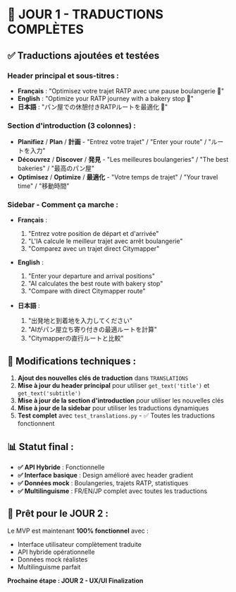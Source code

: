 # 🎉 JOUR 1 - TRADUCTIONS COMPLÈTES

## ✅ **Traductions ajoutées et testées**

### **Header principal et sous-titres :**
- **Français** : "Optimisez votre trajet RATP avec une pause boulangerie 🗼"
- **English** : "Optimize your RATP journey with a bakery stop 🗼"
- **日本語** : "パン屋での休憩付きRATPルートを最適化 🗼"

### **Section d'introduction (3 colonnes) :**
- **Planifiez** / **Plan** / **計画** - "Entrez votre trajet" / "Enter your route" / "ルートを入力"
- **Découvrez** / **Discover** / **発見** - "Les meilleures boulangeries" / "The best bakeries" / "最高のパン屋"
- **Optimisez** / **Optimize** / **最適化** - "Votre temps de trajet" / "Your travel time" / "移動時間"

### **Sidebar - Comment ça marche :**
- **Français** : 
  1. "Entrez votre position de départ et d'arrivée"
  2. "L'IA calcule le meilleur trajet avec arrêt boulangerie"
  3. "Comparez avec un trajet direct Citymapper"

- **English** :
  1. "Enter your departure and arrival positions"
  2. "AI calculates the best route with bakery stop"
  3. "Compare with direct Citymapper route"

- **日本語** :
  1. "出発地と到着地を入力してください"
  2. "AIがパン屋立ち寄り付きの最適ルートを計算"
  3. "Citymapperの直行ルートと比較"

## 🔧 **Modifications techniques :**

1. **Ajout des nouvelles clés de traduction** dans `TRANSLATIONS`
2. **Mise à jour du header principal** pour utiliser `get_text('title')` et `get_text('subtitle')`
3. **Mise à jour de la section d'introduction** pour utiliser les nouvelles clés
4. **Mise à jour de la sidebar** pour utiliser les traductions dynamiques
5. **Test complet** avec `test_translations.py` - ✅ Toutes les traductions fonctionnent

## 📊 **Statut final :**

- **✅ API Hybride** : Fonctionnelle
- **✅ Interface basique** : Design amélioré avec header gradient
- **✅ Données mock** : Boulangeries, trajets RATP, statistiques
- **✅ Multilinguisme** : FR/EN/JP complet avec toutes les traductions

## 🚀 **Prêt pour le JOUR 2 :**

Le MVP est maintenant **100% fonctionnel** avec :
- Interface utilisateur complètement traduite
- API hybride opérationnelle
- Données mock réalistes
- Multilinguisme parfait

**Prochaine étape : JOUR 2 - UX/UI Finalization**





